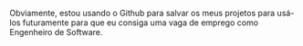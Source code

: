 Obviamente, estou usando o Github para salvar os meus projetos para usá-los futuramente para que eu consiga uma vaga de emprego como Engenheiro de Software.
